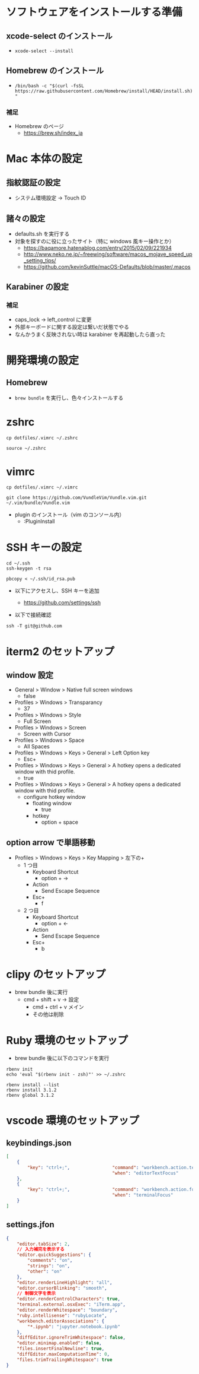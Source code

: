 # ソフトウェアをインストールする準備
## xcode-select のインストール
- `xcode-select --install`

## Homebrew のインストール
- `/bin/bash -c "$(curl -fsSL https://raw.githubusercontent.com/Homebrew/install/HEAD/install.sh)"`

### 補足
- Homebrew のページ
  - https://brew.sh/index_ja

# Mac 本体の設定
## 指紋認証の設定
- システム環境設定 → Touch ID

## 諸々の設定
- defaults.sh を実行する
- 対象を探すのに役に立ったサイト（特に windows 風キー操作とか）
  - https://baqamore.hatenablog.com/entry/2015/02/09/221934
  - http://www.neko.ne.jp/~freewing/software/macos_mojave_speed_up_setting_tips/
  - https://github.com/kevinSuttle/macOS-Defaults/blob/master/.macos

## Karabiner の設定
### 補足
- caps_lock → left_control に変更
- 外部キーボードに関する設定は繋いだ状態でやる
- なんかうまく反映されない時は karabiner を再起動したら直った

# 開発環境の設定
## Homebrew
- `brew bundle` を実行し、色々インストールする

# zshrc
```
cp dotfiles/.vimrc ~/.zshrc

source ~/.zshrc
```

# vimrc
```
cp dotfiles/.vimrc ~/.vimrc

git clone https://github.com/VundleVim/Vundle.vim.git ~/.vim/bundle/Vundle.vim
```

- plugin のインストール（vim のコンソール内）
  - :PluginInstall

# SSH キーの設定
```
cd ~/.ssh
ssh-keygen -t rsa

pbcopy < ~/.ssh/id_rsa.pub
```

- 以下にアクセスし、SSH キーを追加
  - https://github.com/settings/ssh

- 以下で接続確認
```
ssh -T git@github.com
```

# iterm2 のセットアップ
## window 設定
- General > Window > Native full screen windows
  - false
- Profiles > Windows > Transparancy
  - 37
- Profiles > Windows > Style
  - Full Screen
- Profiles > Windows > Screen
  - Screen with Cursor
- Profiles > Windows > Space
  - All Spaces
- Profiles > Windows > Keys > General > Left Option key
  - Esc+
- Profiles > Windows > Keys > General > A hotkey opens a dedicated window with thid profile.
  - true
- Profiles > Windows > Keys > General > A hotkey opens a dedicated window with thid profile.
  - configure hotkey window
    - floating window
      - true
    - hotkey
      - option + space

## option arrow で単語移動
- Profiles > Windows > Keys > Key Mapping > 左下の+
  - 1 つ目
    - Keyboard Shortcut
      - option + →
    - Action
      - Send Escape Sequence
    - Esc+
      - f
  - 2 つ目
    - Keyboard Shortcut
      - option + ←
    - Action
      - Send Escape Sequence
    - Esc+
      - b

# clipy のセットアップ
- brew bundle 後に実行
  - cmd + shift + v → 設定
    - cmd + ctrl + v メイン
    - その他は削除

# Ruby 環境のセットアップ
- brew bundle 後に以下のコマンドを実行
```
rbenv init
echo 'eval "$(rbenv init - zsh)"' >> ~/.zshrc

rbenv install --list
rbenv install 3.1.2
rbenv global 3.1.2
```

# vscode 環境のセットアップ
## keybindings.json
```JSON
[
    {
        "key": "ctrl+;",                "command": "workbench.action.terminal.forcus",
                                        "when": "editorTextFocus"
    },
    {
        "key": "ctrl+;",                "command": "workbench.action.forcusFirstEditorGroup",
                                        "when": "terminalFocus"
    }
]
```

## settings.jfon
```JSON
{
    "editor.tabSize": 2,
    // 入力補完を表示する
    "editor.quickSuggestions": {
        "comments": "on",
        "strings": "on",
        "other": "on"
    },
    "editor.renderLineHighlight": "all",
    "editor.cursorBlinking": "smooth",
    // 制御文字を表示
    "editor.renderControlCharacters": true,
    "terminal.external.osxExec": "iTerm.app",
    "editor.renderWhitespace": "boundary",
    "ruby.intellisense": "rubyLocate",
    "workbench.editorAssociations": {
        "*.ipynb": "jupyter.notebook.ipynb"
    },
    "diffEditor.ignoreTrimWhitespace": false,
    "editor.minimap.enabled": false,
    "files.insertFinalNewline": true,
    "diffEditor.maxComputationTime": 0,
    "files.trimTrailingWhitespace": true
}
```
